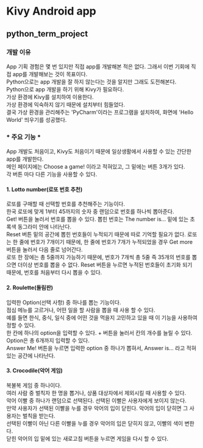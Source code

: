 # Kivy Android app
## python_term_project
### 개발 이유
App 기획 경험은 몇 번 있지만 직접 app를 개발해본 적은 없다. 그래서 이번 기회에 직접 app를 개발해보는 것이 목표이다.   
Python으로는 app 개발을 잘 하지 않는다는 것을 알지만 그래도 도전해본다.   
Python으로 app 개발을 하기 위해 Kivy가 필요하다.   
가상 환경에 Kivy를 설치하여 이용한다.   
가상 환경에 익숙하지 않기 때문에 설치부터 힘들었다.   
결국 가상 환경을 관리해주는 'PyCharm'이라는 프로그램을 설치하여, 화면에 'Hello World' 띄우기를 성공했다.
### * 주요 기능 *
App 개발도 처음이고, Kivy도 처음이기 때문에 일상생활에서 사용할 수 있는 간단한 app를 개발한다.   
메인 페이지에는 Choose a game! 이라고 적혀있고, 그 밑에는 버튼 3개가 있다.  
각 버튼 마다 다른 기능을 사용할 수 있다.
#### 1. Lotto number(로또 번호 추천)
로또를 구매할 때 선택할 번호를 추천해주는 기능이다.  
한국 로또에 맞게 1부터 45까지의 숫자 중 랜덤으로 번호를 하나씩 뽑아준다.  
Get! 버튼을 눌러서 번호를 뽑을 수 있다. 뽑힌 번호는 The number is... 밑에 있는 초록색 동그라미 안에 나타난다.  
Reset 버튼 밑의 공간에 뽑힌 번호들이 누적되기 때문에 따로 기억할 필요가 없다. 로또는 한 줄에 번호가 7개이기 때문에, 한 줄에 번호가 7개가 누적되었을 경우 Get more 버튼을 눌러서 다음 줄로 넘어간다.  
로또 한 장에는 총 5줄까지 가능하기 때문에, 번호가 7개씩 총 5줄 즉 35개의 번호를 뽑으면 더이상 번호를 뽑을 수 없다. Reset 버튼을 누르면 누적된 번호들이 초기화 되기 때문에, 번호를 처음부터 다시 뽑을 수 있다.    
#### 2. Roulette(돌림판)
입력한 Option(선택 사항) 중 하나를 뽑는 기능이다.  
점심 메뉴를 고르거나, 어떤 일을 할 사람을 뽑을 때 사용 할 수 있다.  
예를 들면 한식, 중식, 일식 중에 어떤 것을 먹을지 고민하고 있을 때 이 기능을 사용하여 정할 수 있다.  
한 칸에 하나의 option을 입력할 수 있다. + 버튼을 눌러서 칸의 개수를 늘릴 수 있다. Option은 총 6개까지 입력할 수 있다.  
Answer Me! 버튼을 누르면 입력한 option 중 하나가 뽑혀서, Answer is... 라고 적혀있는 공간에 나타난다.
#### 3. Crocodile(악어 게임)
복불복 게임 중 하나이다.  
여러 사람 중 벌칙자 한 명을 뽑거나, 상품 대상자에서 제외시킬 때 사용할 수 있다.  
악어 이빨 중 하나가 랜덤으로 선택된다. 선택된 이빨은 사용자에게 보이지 않는다.  
만약 사용자가 선택된 이빨을 누를 경우 악어의 입이 닫힌다. 악어의 입이 닫히면 그 사용자는 벌칙을 받는다.  
선택된 이빨이 아닌 다른 이빨을 누를 경우 악어의 입은 닫히지 않고, 이빨의 색이 변한다.  
닫힌 악어의 입 밑에 있는 새로고침 버튼을 누르면 게임을 다시 할 수 있다.
